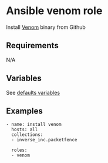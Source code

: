 # Ansible venom role

Install [Venom](https://github.com/ovh/venom) binary from Github

## Requirements

N/A

## Variables

See [defaults variables](defaults/main.yml)

## Examples

```
- name: install venom
  hosts: all
  collections:
  - inverse_inc.packetfence
  
  roles:
  - venom
```
